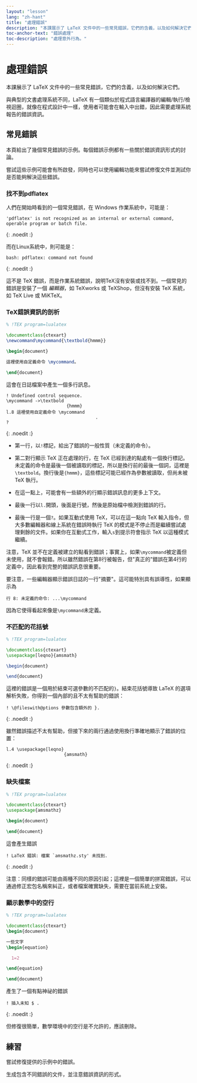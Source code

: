 ```yaml
---
layout: "lesson"
lang: "zh-hant"
title: "處理錯誤"
description: "本課展示了 LaTeX 文件中的一些常見錯誤，它們的含義，以及如何解決它們。"
toc-anchor-text: "錯誤處理"
toc-description: "處理意外行為。"
---
```


# 處理錯誤

<span
  class="summary">本課展示了 LaTeX 文件中的一些常見錯誤，它們的含義，以及如何解決它們。</span>

與典型的文書處理系統不同，LaTeX 有一個類似於程式語言編譯器的編輯/執行/檢視迴圈，就像在程式設計中一樣，使用者可能會在輸入中出錯，因此需要處理系統報告的錯誤資訊。

## 常見錯誤

本頁給出了幾個常見錯誤的示例。每個錯誤示例都有一些關於錯誤資訊形式的討論。

嘗試這些示例可能會有所啟發，同時也可以使用編輯功能來嘗試修復文件並測試你是否能夠解決這些錯誤。

### 找不到pdflatex

人們在開始時看到的一個常見錯誤，在 Windows 作業系統中，可能是：

```
'pdflatex' is not recognized as an internal or external command,
operable program or batch file.
```
{: .noedit :}

而在Linux系統中，則可能是：

```
bash: pdflatex: command not found
```
{: .noedit :}

這不是 TeX 錯誤，而是作業系統錯誤，說明TeX沒有安裝或找不到。一個常見的錯誤是安裝了一個 _編輯器_，如 TeXworks 或 TeXShop，但沒有安裝 TeX 系統，如 TeX Live 或 MiKTeX。

### TeX錯誤資訊的剖析

```latex
% !TEX program=lualatex

\documentclass{ctexart}
\newcommand\mycommand{\textbold{hmmm}}

\begin{document}

這裡使用自定義命令 \mycommand。

\end{document}
```

這會在日誌檔案中產生一個多行訊息。

```
! Undefined control sequence.
\mycommand ->\textbold 
                       {hmmm}
l.8 這裡使用自定義命令 \mycommand
                                  .
? 
```
{: .noedit :}

* 第一行，以`!`標記，給出了錯誤的一般性質（未定義的命令）。
* 第二對行顯示 TeX 正在處理的行，在 TeX 已經到達的點處有一個換行標記。未定義的命令是最後一個被讀取的標記，所以是換行前的最後一個詞，這裡是`\textbold`。換行後是`{hmmm}`，這些標記可能已經作為參數被讀取，但尚未被 TeX 執行。
* 在這一點上，可能會有一些額外的行顯示錯誤訊息的更多上下文。
* 最後一行以`l.`開頭，後面是行號，然後是原始檔中檢測到錯誤的行。

* 最後一行是一個`?`。如果互動式使用 TeX，可以在這一點向 TeX 輸入指令，但大多數編輯器和線上系統在錯誤時執行 TeX 的模式是不停止而是繼續嘗試處理剩餘的文件。如果你在互動式工作，輸入`s`到提示符會指示 TeX 以這種模式繼續。

注意，TeX 並不在定義被建立的點看到錯誤；事實上，如果`\mycommand`被定義但未使用，就不會報錯。所以雖然錯誤在第8行被報告，但"真正的"錯誤在第4行的定義中，因此看到完整的錯誤訊息很重要。

要注意，一些編輯器顯示錯誤日誌的一行"摘要"。這可能特別具有誤導性，如果顯示為

`行 8: 未定義的命令: ...\mycommand`

因為它使得看起來像是`\mycommand`未定義。

### 不匹配的花括號

```latex
% !TEX program=lualatex

\documentclass{ctexart}
\usepackage[leqno}{amsmath}

\begin{document}

\end{document}
```

這裡的錯誤是一個用於結束可選參數的不匹配的`}`。結束花括號導致 LaTeX 的選項解析失敗，你得到一個內部的且不太有幫助的錯誤：

```
! \@fileswith@ptions 參數包含額外的 }.
```
{: .noedit :}

雖然錯誤描述不太有幫助，但接下來的兩行通過使用換行準確地顯示了錯誤的位置：

```
l.4 \usepackage[leqno}
                      {amsmath}
```
{: .noedit :}

### 缺失檔案

```latex
% !TEX program=lualatex

\documentclass{ctexart}
\usepackage{amsmathz}

\begin{document}

\end{document}
```

這會產生錯誤

```
! LaTeX 錯誤: 檔案 `amsmathz.sty' 未找到.
```
{: .noedit :}

注意：同樣的錯誤可能由兩種不同的原因引起；這裡是一個簡單的拼寫錯誤，可以通過修正宏包名稱來糾正，或者檔案確實缺失，需要在當前系統上安裝。

### 顯示數學中的空行

```latex
% !TEX program=lualatex

\documentclass{ctexart}
\begin{document}

一些文字
\begin{equation}

  1=2

\end{equation}

\end{document}
```

產生了一個有點神祕的錯誤

```
! 插入未知 $ .
```
{: .noedit :}

但修復很簡單，數學環境中的空行是不允許的，應該刪除。

## 練習

嘗試修復提供的示例中的錯誤。

生成包含不同錯誤的文件，並注意錯誤資訊的形式。

<script>
  window.addEventListener('load', function(){
  rlselectline('pre2',4);
  rlselectline('pre4',4);
  rlselectline('pre7',4);
  rlselectline('pre9',8);
  }, false);
</script>
